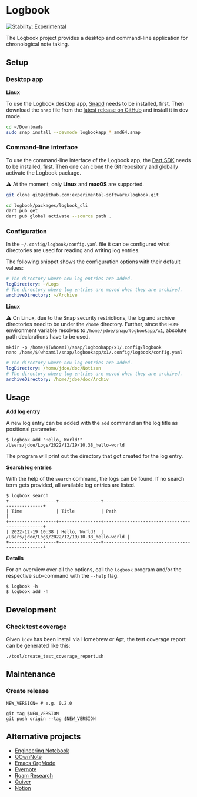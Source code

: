 # Logbook

[![Stability: Experimental](https://masterminds.github.io/stability/experimental.svg)](https://masterminds.github.io/stability/experimental.html)

The Logbook project provides a desktop and command-line application for chronological note taking.

## Setup

### Desktop app

**Linux**

To use the Logbook desktop app, [Snapd](https://snapcraft.io/docs/installing-snapd) needs to be installed, first.
Then download the `snap` file from the [latest release on GitHub](https://github.com/experimental-software/logbook/releases/latest) and install it in dev mode.

```sh
cd ~/Downloads
sudo snap install --devmode logbookapp_*_amd64.snap
```

### Command-line interface

To use the command-line interface of the Logbook app, the [Dart SDK](https://dart.dev/get-dart) needs to be installed, first.
Then one can clone the Git repository and globally activate the Logbook package.

⚠️ At the moment, only **Linux** and **macOS** are supported.

```sh
git clone git@github.com:experimental-software/logbook.git

cd logbook/packages/logbook_cli
dart pub get
dart pub global activate --source path .
```

### Configuration

In the `~/.config/logbook/config.yaml` file it can be configured what directories are used for reading and writing log entries.

The following snippet shows the configuration options with their default values:

```yaml
# The directory where new log entries are added.
logDirectory: ~/Logs
# The directory where log entries are moved when they are archived.
archiveDirectory: ~/Archive
```

**Linux**

⚠️ On Linux, due to the Snap security restrictions, the log and archive directories need to be under the `/home` directory.
Further, since the `HOME` environment variable resolves to `/home/jdoe/snap/logbookapp/x1`, absolute path declarations have to be used.

```
mkdir -p /home/$(whoami)/snap/logbookapp/x1/.config/logbook
nano /home/$(whoami)/snap/logbookapp/x1/.config/logbook/config.yaml
```

```yaml
# The directory where new log entries are added.
logDirectory: /home/jdoe/doc/Notizen
# The directory where log entries are moved when they are archived.
archiveDirectory: /home/jdoe/doc/Archiv
```

## Usage

**Add log entry**

A new log entry can be added with the `add` command an the log title as positional parameter.

```
$ logbook add "Hello, World!"
/Users/jdoe/Logs/2022/12/19/10.38_hello-world
```

The program will print out the directory that got created for the log entry.

**Search log entries**

With the help of the `search` command, the logs can be found. If no search term gets provided, all available log entries are listed.

```
$ logbook search
+------------------+----------------+-----------------------------------------------+
| Time             | Title          | Path                                          |
+------------------+----------------+-----------------------------------------------+
| 2022-12-19 10:38 | Hello, World!  | /Users/jdoe/Logs/2022/12/19/10.38_hello-world |
+------------------+----------------+-----------------------------------------------+
```

**Details**

For an overview over all the options, call the `logbook` program and/or the respective sub-command with the `--help` flag.

```
$ logbook -h
$ logbook add -h
```

## Development

### Check test coverage

Given `lcov` has been install via Homebrew or Apt, the test coverage report can be generated like this:

```
./tool/create_test_coverage_report.sh
```

## Maintenance

### Create release

```
NEW_VERSION= # e.g. 0.2.0

git tag $NEW_VERSION
git push origin --tag $NEW_VERSION
```

## Alternative projects

- [Engineering Notebook](https://www.youtube.com/watch?v=xaFqpd7lNM4)
- [QOwnNote](https://www.qownnotes.org)
- [Emacs OrgMode](https://orgmode.org)
- [Evernote](https://evernote.com)
- [Roam Research](https://roamresearch.com)
- [Quiver](https://yliansoft.com/)
- [Notion](https://www.notion.so/product)
